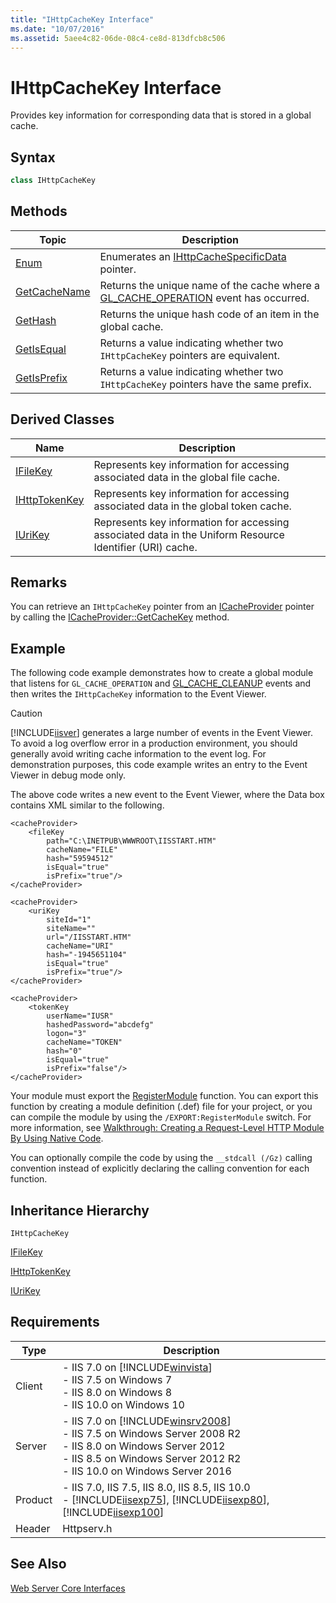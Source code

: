 ```yaml
---
title: "IHttpCacheKey Interface"
ms.date: "10/07/2016"
ms.assetid: 5aee4c82-06de-08c4-ce8d-813dfcb8c506
---
```

# IHttpCacheKey Interface
Provides key information for corresponding data that is stored in a global cache.  
  
## Syntax  
  
```cpp  
class IHttpCacheKey  
```  
  
## Methods  
  
|Topic|Description|  
|-----------|-----------------|  
|[Enum](../../web-development-reference/native-code-api-reference/ihttpcachekey-enum-method.md)|Enumerates an [IHttpCacheSpecificData](../../web-development-reference/native-code-api-reference/ihttpcachespecificdata-interface.md) pointer.|  
|[GetCacheName](../../web-development-reference/native-code-api-reference/ihttpcachekey-getcachename-method.md)|Returns the unique name of the cache where a [GL_CACHE_OPERATION](../../web-development-reference/native-code-api-reference/request-processing-constants.md) event has occurred.|  
|[GetHash](../../web-development-reference/native-code-api-reference/ihttpcachekey-gethash-method.md)|Returns the unique hash code of an item in the global cache.|  
|[GetIsEqual](../../web-development-reference/native-code-api-reference/ihttpcachekey-getisequal-method.md)|Returns a value indicating whether two `IHttpCacheKey` pointers are equivalent.|  
|[GetIsPrefix](../../web-development-reference/native-code-api-reference/ihttpcachekey-getisprefix-method.md)|Returns a value indicating whether two `IHttpCacheKey` pointers have the same prefix.|  
  
## Derived Classes  
  
|Name|Description|  
|----------|-----------------|  
|[IFileKey](../../web-development-reference/native-code-api-reference/ifilekey-interface.md)|Represents key information for accessing associated data in the global file cache.|  
|[IHttpTokenKey](../../web-development-reference/native-code-api-reference/ihttptokenkey-interface.md)|Represents key information for accessing associated data in the global token cache.|  
|[IUriKey](../../web-development-reference/native-code-api-reference/iurikey-interface.md)|Represents key information for accessing associated data in the Uniform Resource Identifier (URI) cache.|  
  
## Remarks  
 You can retrieve an `IHttpCacheKey` pointer from an [ICacheProvider](../../web-development-reference/native-code-api-reference/icacheprovider-interface.md) pointer by calling the [ICacheProvider::GetCacheKey](../../web-development-reference/native-code-api-reference/icacheprovider-getcachekey-method.md) method.  
  
## Example  
 The following code example demonstrates how to create a global module that listens for `GL_CACHE_OPERATION` and [GL_CACHE_CLEANUP](../../web-development-reference/native-code-api-reference/request-processing-constants.md) events and then writes the `IHttpCacheKey` information to the Event Viewer.  
  
> [!CAUTION]
>  [!INCLUDE[iisver](../../wmi-provider/includes/iisver-md.md)] generates a large number of events in the Event Viewer. To avoid a log overflow error in a production environment, you should generally avoid writing cache information to the event log. For demonstration purposes, this code example writes an entry to the Event Viewer in debug mode only.  
  
<!-- TODO: review snippet reference  [!CODE [IHttpCacheKey#1](IHttpCacheKey#1)]  -->  
  
 The above code writes a new event to the Event Viewer, where the Data box contains XML similar to the following.  
  
```  
<cacheProvider>  
    <fileKey   
        path="C:\INETPUB\WWWROOT\IISSTART.HTM"   
        cacheName="FILE"   
        hash="59594512"   
        isEqual="true"   
        isPrefix="true"/>  
</cacheProvider>  
```  
  
```  
<cacheProvider>  
    <uriKey   
        siteId="1"   
        siteName=""   
        url="/IISSTART.HTM"   
        cacheName="URI"   
        hash="-1945651104"   
        isEqual="true"   
        isPrefix="true"/>  
</cacheProvider>  
```  
  
```  
<cacheProvider>  
    <tokenKey   
        userName="IUSR"   
        hashedPassword="abcdefg"   
        logon="3"   
        cacheName="TOKEN"   
        hash="0"   
        isEqual="true"   
        isPrefix="false"/>  
</cacheProvider>  
```  
  
 Your module must export the [RegisterModule](../../web-development-reference/native-code-api-reference/pfn-registermodule-function.md) function. You can export this function by creating a module definition (.def) file for your project, or you can compile the module by using the `/EXPORT:RegisterModule` switch. For more information, see [Walkthrough: Creating a Request-Level HTTP Module By Using Native Code](../../web-development-reference/native-code-development-overview/walkthrough-creating-a-request-level-http-module-by-using-native-code.md).  
  
 You can optionally compile the code by using the `__stdcall (/Gz)` calling convention instead of explicitly declaring the calling convention for each function.  
  
## Inheritance Hierarchy  
 `IHttpCacheKey`  
  
 [IFileKey](../../web-development-reference/native-code-api-reference/ifilekey-interface.md)  
  
 [IHttpTokenKey](../../web-development-reference/native-code-api-reference/ihttptokenkey-interface.md)  
  
 [IUriKey](../../web-development-reference/native-code-api-reference/iurikey-interface.md)  
  
## Requirements  
  
|Type|Description|  
|----------|-----------------|  
|Client|-   IIS 7.0 on [!INCLUDE[winvista](../../wmi-provider/includes/winvista-md.md)]<br />-   IIS 7.5 on Windows 7<br />-   IIS 8.0 on Windows 8<br />-   IIS 10.0 on Windows 10|  
|Server|-   IIS 7.0 on [!INCLUDE[winsrv2008](../../wmi-provider/includes/winsrv2008-md.md)]<br />-   IIS 7.5 on Windows Server 2008 R2<br />-   IIS 8.0 on Windows Server 2012<br />-   IIS 8.5 on Windows Server 2012 R2<br />-   IIS 10.0 on Windows Server 2016|  
|Product|-   IIS 7.0, IIS 7.5, IIS 8.0, IIS 8.5, IIS 10.0<br />-   [!INCLUDE[iisexp75](../../web-development-reference/native-code-api-reference/includes/iisexp75-md.md)], [!INCLUDE[iisexp80](../../web-development-reference/native-code-api-reference/includes/iisexp80-md.md)], [!INCLUDE[iisexp100](../../web-development-reference/native-code-api-reference/includes/iisexp100-md.md)]|  
|Header|Httpserv.h|  
  
## See Also  
 [Web Server Core Interfaces](../../web-development-reference/native-code-api-reference/web-server-core-interfaces.md)